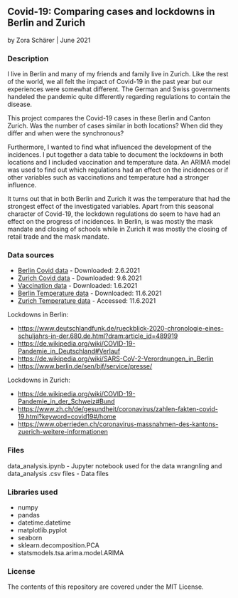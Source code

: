 ## Covid-19: Comparing cases and lockdowns in Berlin and Zurich

by Zora Schärer | June 2021

### Description
I live in Berlin and many of my friends and family live in Zurich. Like the rest of the world, we all felt the impact of Covid-19 in the past year but our experiences were somewhat different. The German and Swiss governments handeled the pandemic quite differently regarding regulations to contain the disease.

This project compares the Covid-19 cases in these Berlin and Canton Zurich. Was the number of cases similar in both locations? When did they differ and when were the synchronous?

Furthermore, I wanted to find what influenced the development of the incidences. I put together a data table to document the lockdowns in both locations and I included vaccination and temperature data. An ARIMA model was used to find out which regulations had an effect on the incidences or if other variables such as vaccinations and temperature had a stronger influence.

It turns out that in both Berlin and Zurich it was the temperature that had the strongest effect of the investigated variables. Apart from this seasonal character of Covid-19, the lockdown regulations do seem to have had an effect on the progress of incidences. In Berlin, is was mostly the mask mandate and closing of schools while in Zurich it was mostly the closing of retail trade and the mask mandate.

### Data sources
* [Berlin Covid data](https://www.kaggle.com/headsortails/covid19-tracking-germany) - Downloaded: 2.6.2021
* [Zurich Covid data](https://www.zh.ch/de/politik-staat/opendata.html?keyword=ogd#/details/671@gesundheitsdirektion-kanton-zuerich) - Downloaded: 9.6.2021
* [Vaccination data](https://www.kaggle.com/gpreda/covid-world-vaccination-progress) - Downloaded: 1.6.2021
* [Berlin Temperature data](https://www.wetterkontor.de/wetter-rueckblick/monats-und-jahreswerte.asp?id=23&jr0=2020&jr1=2021&mo0=1&mo1=12) - Downloaded: 11.6.2021
* [Zurich Temperature data](https://www.daswetter.com/wetter_Zurich-Europa-Schweiz-Zurich-LSZH-sactual-12195.html) - Accessed: 11.6.2021

Lockdowns in Berlin:
* https://www.deutschlandfunk.de/rueckblick-2020-chronologie-eines-schuljahrs-in-der.680.de.html?dram:article_id=489919
* https://de.wikipedia.org/wiki/COVID-19-Pandemie_in_Deutschland#Verlauf
* https://de.wikipedia.org/wiki/SARS-CoV-2-Verordnungen_in_Berlin
* https://www.berlin.de/sen/bjf/service/presse/

Lockdowns in Zurich:
* https://de.wikipedia.org/wiki/COVID-19-Pandemie_in_der_Schweiz#Bund
* https://www.zh.ch/de/gesundheit/coronavirus/zahlen-fakten-covid-19.html?keyword=covid19#/home
* https://www.oberrieden.ch/coronavirus-massnahmen-des-kantons-zuerich-weitere-informationen

### Files
data_analysis.ipynb - Jupyter notebook used for the data wrangnling and data_analysis
.csv files - Data files

### Libraries used
* numpy
* pandas
* datetime.datetime
* matplotlib.pyplot
* seaborn
* sklearn.decomposition.PCA
* statsmodels.tsa.arima.model.ARIMA

### License
The contents of this repository are covered under the MIT License.
